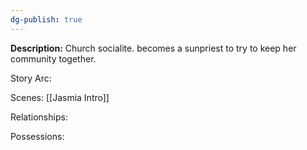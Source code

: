 ```yaml
---
dg-publish: true
---
```

**Description:**
Church socialite. becomes a sunpriest to try to keep her community together.

Story Arc:

Scenes:
[[Jasmia Intro]]

Relationships:

Possessions: